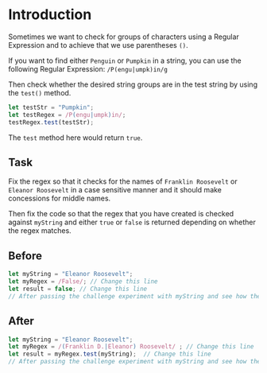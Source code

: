 # Introduction

Sometimes we want to check for groups of characters using a Regular Expression and to achieve that we use parentheses `()`.

If you want to find either `Penguin` or `Pumpkin` in a string, you can use the following Regular Expression: `/P(engu|umpk)in/g`

Then check whether the desired string groups are in the test string by using the `test()` method.
```javascript
let testStr = "Pumpkin";
let testRegex = /P(engu|umpk)in/;
testRegex.test(testStr);
```
The `test` method here would return `true`.

## Task 
Fix the regex so that it checks for the names of `Franklin Roosevelt` or `Eleanor Roosevelt` in a case sensitive manner and it should make concessions for middle names.

Then fix the code so that the regex that you have created is checked against `myString` and either `true` or `false` is returned depending on whether the regex matches.

## Before

```javascript
let myString = "Eleanor Roosevelt";
let myRegex = /False/; // Change this line
let result = false; // Change this line
// After passing the challenge experiment with myString and see how the grouping works
```

## After

```javascript
let myString = "Eleanor Roosevelt";
let myRegex = /(Franklin D.|Eleanor) Roosevelt/ ; // Change this line
let result = myRegex.test(myString);  // Change this line
// After passing the challenge experiment with myString and see how the grouping works
```
